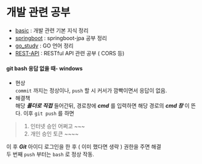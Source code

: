 # 개발 관련 공부  
- [basic](https://github.com/jeonka1001/Study/tree/main/basic) : 개발 관련 기본 지식 정리
- [springboot](https://github.com/jeonka1001/Study/tree/main/springboot) : springboot-jpa 공부 정리
- [go_study](https://github.com/jeonka1001/Study/tree/main/go_study) : GO 언어 정리
- [REST-API](https://github.com/jeonka1001/Study/tree/main/REST_API) : RESTful API 관련 공부 ( CORS 등)


#### git bash 응답 없을 때- windows
- 현상  
```commit``` 까지는 정상이나, ```push``` 할 시 커서가 깜빡이면서 응답이 없음.  
- 해결책  
해당 ***폴더로 직접*** 들어간뒤, 경로창에 ***cmd*** 를 입력하면 해당 경로의 ***cmd 창*** 이 뜬다. 이후 ```git push``` 를 하면  

> 1. 인터넷 승인 어쩌고 ~~~  
> 2. 개인 승인 토큰 ~~~~  

이 후 ***Git*** 아이디 로그인을 한 후 ( 이미 했다면 생략 ) 권한을 주면 해결  
두 번째 ```push``` 부터는 ```bash``` 로 정상 작동.
